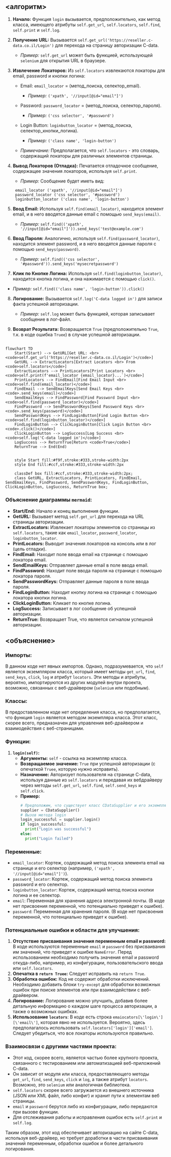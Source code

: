## <алгоритм>

1. **Начало:** Функция `login` вызывается, предположительно, как метод класса, имеющего атрибуты `self.get_url`, `self.locators`, `self.find`, `self.print` и `self.log`.

2. **Получение URL:** Вызывается `self.get_url('https://reseller.c-data.co.il/Login')` для перехода на страницу авторизации C-data.

   - *Пример:* `self.get_url` может быть функцией, использующей `selenium` для открытия URL в браузере.

3. **Извлечение Локаторов:** Из `self.locators` извлекаются локаторы для email, password и кнопки логина:

   - Email: `email_locator` = (метод_поиска, селектор_email). 
      - *Пример:* `('xpath', '//input[@id="email"]')`
   - Password: `password_locator` = (метод_поиска, селектор_пароля).
      - *Пример:* `('css selector', '#password')`
   - Login Button: `loginbutton_locator` = (метод_поиска, селектор_кнопки_логина).
      - *Пример:* `('class name', 'login-button')`

   - *Примечание:* Предполагается, что `self.locators` - это словарь, содержащий локаторы для различных элементов страницы.

4. **Вывод Локаторов (Отладка):** Печатается отладочное сообщение, содержащее значения локаторов, используя `self.print`.

   - *Пример:*  Сообщение будет иметь вид:
   ```
    email_locator ('xpath', '//input[@id="email"]')
    password_locator ('css selector', '#password')
    loginbutton_locator ('class name', 'login-button')
   ```

5. **Ввод Email:** Используя `self.find(email_locator)`, находится элемент email, и в него вводятся данные email с помощью `send_keys(email)`.
   - *Пример:* `self.find(('xpath', '//input[@id="email"]')).send_keys('test@example.com')`

6. **Ввод Пароля:** Аналогично, используя `self.find(password_locator)`, находится элемент password, и в него вводятся данные пароля с помощью `send_keys(password)`.
   - *Пример:* `self.find(('css selector', '#password')).send_keys('mysecretpassword')`

7. **Клик по Кнопке Логина:** Используя `self.find(loginbutton_locator)`, находится кнопка логина, и она нажимается с помощью `click()`.
  - *Пример:* `self.find(('class name', 'login-button')).click()`

8. **Логирование:** Вызывается `self.log('C-data logged in')` для записи факта успешной авторизации.

   - *Пример:* `self.log` может быть функцией, которая записывает сообщение в лог-файл.

9. **Возврат Результата:** Возвращается `True` (предположительно `True`, т.к. в коде ошибка `Truee`) в случае успешной авторизации.

## <mermaid>

```mermaid
flowchart TD
    Start(Start) --> GetURL[Get URL: <br> <code>self.get_url('https://reseller.c-data.co.il/Login')</code>]
    GetURL --> ExtractLocators[Extract Locators <br> From <code>self.locators</code>]
    ExtractLocators --> PrintLocators[Print Locators <br> <code>self.print(f'email_locator {email_locator}...`)</code>]
    PrintLocators --> FindEmail[Find Email Input <br> <code>self.find(email_locator)</code>]
    FindEmail --> SendEmailKeys[Send Email Keys <br> <code>.send_keys(email)</code>]
    SendEmailKeys --> FindPassword[Find Password Input <br> <code>self.find(password_locator)</code>]
    FindPassword --> SendPasswordKeys[Send Password Keys <br> <code>.send_keys(password)</code>]
    SendPasswordKeys --> FindLoginButton[Find Login Button <br> <code>self.find(loginbutton_locator)</code>]
    FindLoginButton --> ClickLoginButton[Click Login Button <br> <code>.click()</code>]
    ClickLoginButton --> LogSuccess[Log Success <br> <code>self.log('C-data logged in')</code>]
    LogSuccess --> ReturnTrue[Return <code>True</code>]
    ReturnTrue --> End(End)
    
    
    style Start fill:#f9f,stroke:#333,stroke-width:2px
    style End fill:#ccf,stroke:#333,stroke-width:2px
    
    classDef box fill:#ccf,stroke:#333,stroke-width:2px;
    class GetURL, ExtractLocators, PrintLocators, FindEmail, SendEmailKeys, FindPassword, SendPasswordKeys, FindLoginButton, ClickLoginButton, LogSuccess, ReturnTrue box;
```

### **Объяснение диаграммы `mermaid`:**

*   **Start/End:** Начало и конец выполнения функции.
*   **GetURL:** Вызывает метод `self.get_url` для перехода на URL страницы авторизации.
*   **ExtractLocators:** Извлекает локаторы элементов со страницы из `self.locators`, такие как `email_locator`, `password_locator`, `loginbutton_locator`.
*   **PrintLocators:** Выводит значения локаторов на консоль или в лог (цель отладки).
*   **FindEmail:** Находит поле ввода email на странице с помощью локатора email.
*   **SendEmailKeys:** Отправляет данные email в поле ввода email.
*  **FindPassword:** Находит поле ввода пароля на странице с помощью локатора пароля.
*  **SendPasswordKeys:** Отправляет данные пароля в поле ввода пароля.
*   **FindLoginButton:** Находит кнопку логина на странице с помощью локатора кнопки логина.
*   **ClickLoginButton:** Кликает по кнопке логина.
*   **LogSuccess:** Записывает в лог сообщение об успешной авторизации.
*   **ReturnTrue:** Возвращает True, что является сигналом успешной авторизации.

## <объяснение>

### **Импорты:**

В данном коде нет явных импортов. Однако, подразумевается, что `self`  является экземпляром класса, который имеет методы  `get_url`,  `find`, `send_keys`,  `click`, `log` и атрибут `locators`. Эти методы и атрибуты, вероятно, импортируются из других модулей внутри проекта, возможно, связанных с веб-драйвером (`selenium` или подобным).

### **Классы:**

В предоставленном коде нет определения класса, но предполагается, что функция `login` является методом экземпляра класса. Этот класс, скорее всего, предназначен для управления веб-драйвером и взаимодействия с веб-страницами.

### **Функции:**

1.  **`login(self)`:**
    *   **Аргументы:** `self` - ссылка на экземпляр класса.
    *   **Возвращаемое значение:** `True` при успешной авторизации (с опечаткой `Truee`, которую нужно исправить).
    *   **Назначение:** Авторизует пользователя на странице C-data, используя данные из `self.locators` и передавая их вебдрайверу через методы `self.get_url`, `self.find`, `self.send_keys` и `self.click`.
    *   **Пример:**
        ```python
        # Предположим, что существует класс CDataSupplier и его экземпляр supplier
        supplier = CDataSupplier()
        # Вызов метода login
        login_successful = supplier.login()
        if login_successful:
          print("Login was successful")
        else:
          print("Login failed")
        ```

### **Переменные:**

*   `email_locator`:  Кортеж, содержащий метод поиска элемента email на странице и его селектор (например, `('xpath', '//input[@id="email"]')`).
*   `password_locator`: Кортеж, содержащий метод поиска элемента password и его селектор.
*   `loginbutton_locator`: Кортеж, содержащий метод поиска кнопки логина и ее селектор.
*   `email`: Переменная для хранения адреса электронной почты. (В коде нет присвоения переменной, что потенциально приведет к ошибке).
*   `password`: Переменная для хранения пароля. (В коде нет присвоения переменной, что потенциально приведет к ошибке).

### **Потенциальные ошибки и области для улучшения:**

1.  **Отсутствие присваивания значения переменным email и password:** В коде используются переменные `email` и `password` без присваивания им значений, что приведет к ошибке `NameError`. Перед использованием необходимо получить значения email и password откуда-либо, например, из конфигурации, пользовательского ввода или  `self.locators`.
2.  **Опечатка в `return Truee`:** Следует исправить на `return True`.
3.  **Обработка ошибок:** Код не содержит обработки исключений. Необходимо добавить блоки `try-except` для обработки возможных ошибок при поиске элементов или при взаимодействии с веб-драйвером.
4.  **Логирование:** Логирование можно улучшить, добавив более детальную информацию о каждом шаге процесса авторизации, а также о возможных ошибках.
5. **Использование `locators`**: В коде есть строка  `emaiocators[\'login\'][\'email\']`, которая явно не используется. Вероятно, здесь предполагалось использовать `self.locators['login']['email']`. Следует убедиться, что все локаторы используются правильно.

### **Взаимосвязи с другими частями проекта:**

*   Этот код, скорее всего, является частью более крупного проекта, связанного с тестированием или автоматизацией веб-приложений C-data.
*   Он зависит от модуля или класса, предоставляющего методы `get_url`, `find`, `send_keys`, `click` и `log`, а также атрибут `locators`. Возможно, это  `selenium` или аналогичная библиотека.
*   `self.locators` скорее всего загружается из внешнего источника (JSON или XML файл, либо конфиг)  и  хранит пути к элементам веб страницы.
*   `email` и `password`  берутся либо из конфигурации, либо передаются при вызове функции.
*   Для отслеживания работы и исправления ошибок есть `self.print` и `self.log`.

Таким образом, этот код обеспечивает авторизацию на сайте C-data, используя веб-драйвер, но требует доработки в части присваивания значений переменным, обработки ошибок и более детального логирования.